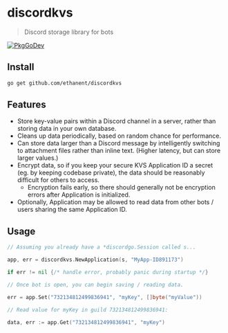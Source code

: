 # discordkvs
> Discord storage library for bots

[![PkgGoDev](https://pkg.go.dev/badge/github.com/ethanent/discordkvs)](https://pkg.go.dev/github.com/ethanent/discordkvs)

## Install

```sh
go get github.com/ethanent/discordkvs
```

## Features

- Store key-value pairs within a Discord channel in a server, rather than storing data in your own database.
- Cleans up data periodically, based on random chance for performance.
- Can store data larger than a Discord message by intelligently switching to attachment files rather than inline text. (Higher latency, but can store larger values.)
- Encrypt data, so if you keep your secure KVS Application ID a secret (eg. by keeping codebase private), the data should be reasonably difficult for others to access.
    - Encryption fails early, so there should generally not be encryption errors after Application is initialized.
- Optionally, Application may be allowed to read data from other bots / users sharing the same Application ID.

## Usage

```go
// Assuming you already have a *discordgo.Session called s...

app, err = discordkvs.NewApplication(s, "MyApp-ID891173")

if err != nil {/* handle error, probably panic during startup */}

// Once bot is open, you can begin saving / reading data.

err = app.Set("732134812499836941", "myKey", []byte("myValue"))

// Read value for myKey in guild 732134812499836941:

data, err := app.Get("732134812499836941", "myKey")
```